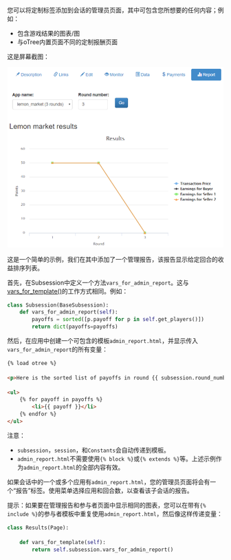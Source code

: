 您可以将定制标签添加到会话的管理员页面，其中可包含您所想要的任何内容；例如：

- 包含游戏结果的图表/图
- 与oTree内置页面不同的定制报酬页面

这是屏幕截图：

![](https://github.com/anlint/otree-docs-CN/blob/master/assets/admin_report.png)

这是一个简单的示例，我们在其中添加了一个管理报告，该报告显示给定回合的收益排序列表。

首先，在Subsession中定义一个方法`vars_for_admin_report`。这与[vars_for_template()]()的工作方式相同。例如：

```python
class Subsession(BaseSubsession):
    def vars_for_admin_report(self):
        payoffs = sorted([p.payoff for p in self.get_players()])
        return dict(payoffs=payoffs)
```

然后，在应用中创建一个可包含的模板`admin_report.html`，并显示传入`vars_for_admin_report`的所有变量：

```html
{% load otree %}

<p>Here is the sorted list of payoffs in round {{ subsession.round_number }}</p>

<ul>
    {% for payoff in payoffs %}
        <li>{{ payoff }}</li>
    {% endfor %}
</ul>
```

注意：

- `subsession`，`session`，和`Constants`会自动传递到模板。
- `admin_report.html`不需要使用`{% block %}`或`{% extends %}`等。上述示例作为`admin_report.html`的全部内容有效。

如果会话中的一个或多个应用有`admin_report.html`，您的管理员页面将会有一个“报告”标签。使用菜单选择应用和回合数，以查看该子会话的报告。

提示：如果要在管理报告和参与者页面中显示相同的图表，您可以在带有`{% include %}`的参与者模板中重复使用`admin_report.html`，然后像这样传递变量：

```python
class Results(Page):

    def vars_for_template(self):
        return self.subsession.vars_for_admin_report()
```